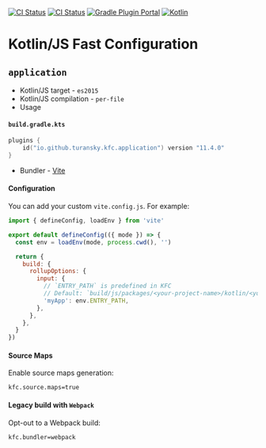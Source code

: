 [![CI Status](https://github.com/turansky/kfc-plugins/workflows/CI/badge.svg)](https://github.com/turansky/kfc-plugins/actions)
[![CI Status](https://github.com/turansky/kfc-plugins/workflows/gradle%20plugin/badge.svg)](https://github.com/turansky/kfc-plugins/actions)
[![Gradle Plugin Portal](https://img.shields.io/gradle-plugin-portal/v/io.github.turansky.kfc.library?logo=gradle)](https://plugins.gradle.org/plugin/io.github.turansky.kfc.library)
[![Kotlin](https://img.shields.io/badge/kotlin-2.0.20-blue.svg?logo=kotlin)](http://kotlinlang.org)

# Kotlin/JS Fast Configuration

## `application`

* Kotlin/JS target - `es2015`
* Kotlin/JS compilation - `per-file`
* Usage

#### `build.gradle.kts`

```kotlin
plugins {
    id("io.github.turansky.kfc.application") version "11.4.0"
}
```

* Bundler - [Vite](https://vitejs.dev/)

#### Configuration

You can add your custom `vite.config.js`. For example:

```javascript
import { defineConfig, loadEnv } from 'vite'

export default defineConfig(({ mode }) => {
  const env = loadEnv(mode, process.cwd(), '')

  return {
    build: {
      rollupOptions: {
        input: {
          // `ENTRY_PATH` is predefined in KFC
          // Default: `build/js/packages/<your-project-name>/kotlin/<your-executable>`
          'myApp': env.ENTRY_PATH,
        },
      },
    },
  }
})
```

#### Source Maps

Enable source maps generation:

```properties
kfc.source.maps=true
```

#### Legacy build with `Webpack`

Opt-out to a Webpack build:

```properties
kfc.bundler=webpack
```
